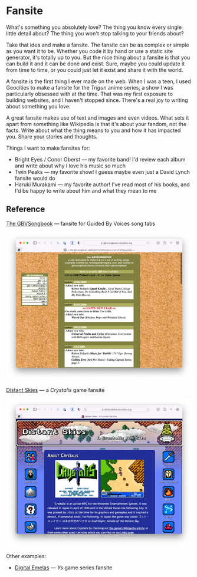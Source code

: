 # Fansite

What's something you absolutely love? The thing you know every single little detail about? The thing you won't stop talking to your friends about?

Take that idea and make a fansite. The fansite can be as complex or simple as you want it to be. Whether you code it by hand or use a static site generator, it's totally up to you. But the nice thing about a fansite is that you can build it and it can be done and exist. Sure, maybe you could update it from time to time, or you could just let it exist and share it with the world.

A fansite is the first thing I ever made on the web. When I was a teen, I used Geocities to make a fansite for the _Trigun_ anime series, a show I was particularly obsessed with at the time. That was my first exposure to building websites, and I haven't stopped since. There's a real joy to writing about something you love.

A great fansite makes use of text and images and even videos. What sets it apart from something like Wikipedia is that it's about your fandom, not the facts. Write about what the thing means to you and how it has impacted you. Share your stories and thoughts.

Things I want to make fansites for:

- Bright Eyes / Conor Oberst — my favorite band! I'd review each album and write about why I love his music so much
- Twin Peaks — my favorite show! I guess maybe even just a David Lynch fansite would do
- Haruki Murakami — my favorite author! I've read most of his books, and I'd be happy to write about him and what they mean to me

## Reference

[The GBVSongbook](https://gbvsongbook.neocities.org) — fansite for Guided By Voices song tabs

![GBVSongbook screenshot](./img/gbvsongbook-screenshot.webp)

[Distant Skies](https://distantskies.neocities.org) — a _Crystalis_ game fansite

![Distant Skies screenshot](./img/distant-skies-screenshot.webp)

Other examples:

- [Digital Emelas](https://www.digitalemelas.com) — _Ys_ game series fansite
